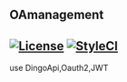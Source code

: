 ## OAmanagement

[![License](https://poser.pugx.org/laravel/framework/license.svg)](https://oa.ecjtu.net)
[![StyleCI](https://styleci.io/repos/66422727/shield)](https://styleci.io/repos/66422727)
--
use DingoApi,Oauth2,JWT
